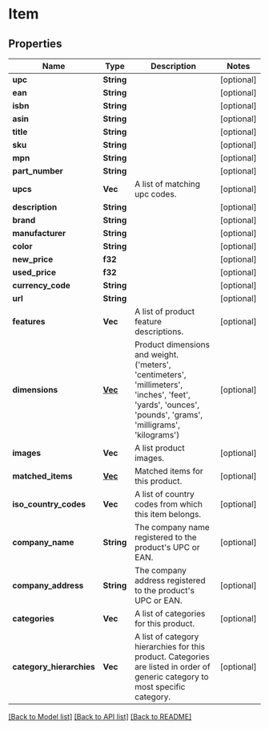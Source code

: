 # Item

## Properties
Name | Type | Description | Notes
------------ | ------------- | ------------- | -------------
**upc** | **String** |  | [optional] 
**ean** | **String** |  | [optional] 
**isbn** | **String** |  | [optional] 
**asin** | **String** |  | [optional] 
**title** | **String** |  | [optional] 
**sku** | **String** |  | [optional] 
**mpn** | **String** |  | [optional] 
**part_number** | **String** |  | [optional] 
**upcs** | **Vec<String>** | A list of matching upc codes. | [optional] 
**description** | **String** |  | [optional] 
**brand** | **String** |  | [optional] 
**manufacturer** | **String** |  | [optional] 
**color** | **String** |  | [optional] 
**new_price** | **f32** |  | [optional] 
**used_price** | **f32** |  | [optional] 
**currency_code** | **String** |  | [optional] 
**url** | **String** |  | [optional] 
**features** | **Vec<String>** | A list of product feature descriptions. | [optional] 
**dimensions** | [**Vec<Value>**](Value.md) | Product dimensions and weight.  ('meters', 'centimeters', 'millimeters', 'inches', 'feet', 'yards', 'ounces', 'pounds', 'grams', 'milligrams', 'kilograms') | [optional] 
**images** | **Vec<String>** | A list product images. | [optional] 
**matched_items** | [**Vec<Value>**](Value.md) | Matched items for this product. | [optional] 
**iso_country_codes** | **Vec<String>** | A list of country codes from which this item belongs. | [optional] 
**company_name** | **String** | The company name registered to the product's UPC or EAN. | [optional] 
**company_address** | **String** | The company address registered to the product's UPC or EAN. | [optional] 
**categories** | **Vec<String>** | A list of categories for this product. | [optional] 
**category_hierarchies** | **Vec<String>** | A list of category hierarchies for this product. Categories are listed in order of generic category to most specific category. | [optional] 

[[Back to Model list]](../README.md#documentation-for-models) [[Back to API list]](../README.md#documentation-for-api-endpoints) [[Back to README]](../README.md)


